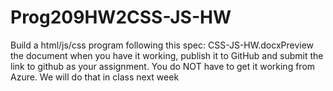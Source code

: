 # Prog209HW2CSS-JS-HW
Build a html/js/css program following this spec:    CSS-JS-HW.docxPreview the document   when you have it working, publish it to GitHub and submit the link to github as your assignment.  You do NOT have to get it working from Azure.  We will do that in class next week
